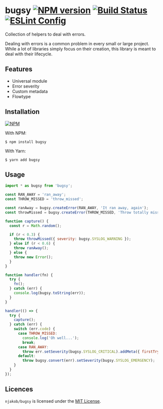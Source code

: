 
# bugsy [![NPM version][npm-status-image]][npm] [![Build Status][build-status-image]][travis] [![ESLint Config][eslint-config-image]][eslint-config]

Collection of helpers to deal with errors.

Dealing with errors is a common problem in every small or large project. While a lot of libraries simply focus on their creation, this library is meant to deal with their lifecycle.

## Features

* Universal module
* Error severity
* Custom metadata
* Flowtype

## Installation

[![NPM][npm-install-image]][npm]

With NPM:

```
$ npm install bugsy
```

With Yarn:

```
$ yarn add bugsy
```

## Usage

```js
import * as bugsy from 'bugsy';

const RAN_AWAY = 'ran_away';
const THROW_MISSED = 'throw_missed';

const ranAway = bugsy.createError(RAN_AWAY, 'It ran away, again');
const throwMissed = bugsy.createError(THROW_MISSED, 'Throw totally missed');

function capture() {
  const r = Math.random();

  if (r < 0.3) {
    throw throwMissed({ severity: bugsy.SYSLOG_WARNING });
  } else if (r < 0.6) {
    throw ranAway();
  } else {
    throw new Error();
  }
}

function handler(fn) {
  try {
    fn();
  } catch (err) {
    console.log(bugsy.toString(err));
  }
}

handler(() => {
  try {
    capture();
  } catch (err) {
    switch (err.code) {
      case THROW_MISSED:
        console.log('Oh well...');
        break;
      case RAN_AWAY:
        throw err.setSeverity(bugsy.SYSLOG_CRITICAL).addMeta({ firstTry: true });
      default:
        throw bugsy.convert(err).setSeverity(bugsy.SYSLOG_EMERGENCY);
    }
  }
});
```

## Licences

`njakob/bugsy` is licensed under the [MIT License][licence].

[licence]: LICENSE
[eslint-config]: https://github.com/njakob/eslint-config
[npm]: https://nodei.co/npm/bugsy/
[travis]: https://travis-ci.org/njakob/bugsy
[npm-install-image]: https://nodei.co/npm/bugsy.png?downloads=true
[npm-status-image]: https://img.shields.io/npm/v/bugsy.svg
[build-status-image]: https://travis-ci.org/njakob/bugsy.svg?branch=master
[eslint-config-image]: https://img.shields.io/badge/eslint_config-njakob-463fd4.svg

